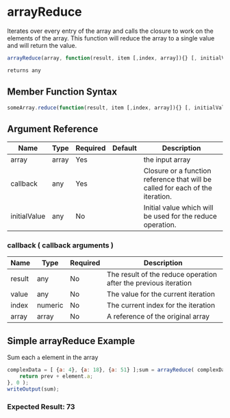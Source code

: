 # arrayReduce

Iterates over every entry of the array and calls the closure to work on the elements of the array. This function will reduce the array to a single value and will return the value.

```javascript
arrayReduce(array, function(result, item [,index, array]){} [, initialValue])
```

```javascript
returns any
```

## Member Function Syntax

```javascript
someArray.reduce(function(result, item [,index, array]){} [, initialValue])
```

## Argument Reference

| Name | Type | Required | Default | Description |
| --- | --- | --- | --- | --- |
| array | array | Yes |  | the input array |
| callback | any | Yes |  | Closure or a function reference that will be called for each of the iteration. |
| initialValue | any | No |  | Initial value which will be used for the reduce operation. |

### callback ( callback arguments )
| Name | Type | Required | Description |
| --- | --- | --- | --- |
| result | any | No | The result of the reduce operation after the previous iteration
| value | any | No | The value for the current iteration
| index | numeric | No | The current index for the iteration
| array | array | No | A reference of the original array

## Simple arrayReduce Example

Sum each `a` element in the array

```javascript
complexData = [ {a: 4}, {a: 18}, {a: 51} ];sum = arrayReduce( complexData, function(prev, element){
	return prev + element.a;
}, 0 );
writeOutput(sum);
```

### Expected Result: 73
